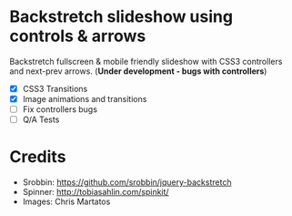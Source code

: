 Backstretch slideshow using controls & arrows
=============================================

Backstretch fullscreen & mobile friendly slideshow with CSS3 controllers and next-prev arrows. (**Under development - bugs with controllers**)


- [x] CSS3 Transitions
- [x] Image animations and transitions
- [ ] Fix controllers bugs
- [ ] Q/A Tests

Credits
=============================================

 - Srobbin: https://github.com/srobbin/jquery-backstretch
 - Spinner: http://tobiasahlin.com/spinkit/
 - Images: Chris Martatos
